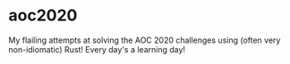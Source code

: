 # aoc2020

My flailing attempts at solving the AOC 2020 challenges using (often very non-idiomatic) Rust! Every day's a learning day!
